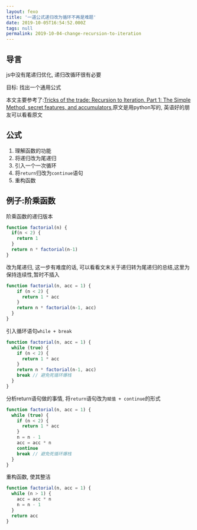 ```yaml
---
layout: fexo
title: '一道公式递归改为循环不再是难题'
date: 2019-10-05T16:54:52.000Z
tags: null
permalink: 2019-10-04-change-recursion-to-iteration
---
```

## 导言
js中没有尾递归优化, 递归改循环很有必要

目标: 找出一个通用公式

本文主要参考了:[Tricks of the trade: Recursion to Iteration, Part 1: The Simple Method, secret features, and accumulators](http://blog.moertel.com/posts/2013-05-11-recursive-to-iterative.html),原文是用python写的, 英语好的朋友可以看看原文
## 公式
1. 理解函数的功能
2. 将递归改为尾递归
3. 引入一个一次循环
4. 将`return`归改为`continue`语句
5. 重构函数
## 例子:阶乘函数
阶乘函数的递归版本
```js
function factorial(n) {
  if(n < 2) {
    return 1
  }
  return n * factorial(n-1)
}
```
改为尾递归, 这一步有难度的话, 可以看看文末关于递归转为尾递归的总结,这里为保持连续性,暂时不插入
```js
function factorial(n, acc = 1) {
    if (n < 2) {
      return 1 * acc
    }
    return n * factorial(n-1, acc)
  }
}
```
引入循环语句`while + break`
```js
function factorial(n, acc = 1) {
  while (true) {
    if (n < 2) {
      return 1 * acc
    }
    return n * factorial(n-1, acc)
    break // 避免死循环爆栈
  }
}
```
分析return语句做的事情, 将`return`语句改为`赋值 + continue`的形式
```js
function factorial(n, acc = 1) {
  while (true) {
    if (n < 2) {
      return 1 * acc
    }
    n = n - 1
    acc = acc * n
    continue
    break // 避免死循环爆栈
  }
}

```
重构函数, 使其整洁
```js
function factorial(n, acc = 1) {
  while (n > 1) {
    acc = acc * n
    n = n - 1
  }
  return acc
}
```
